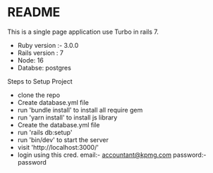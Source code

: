 # README

This is a single page application use Turbo in rails 7.

* Ruby version :- 3.0.0
* Rails version : 7
* Node: 16
* Databse: postgres

Steps to Setup Project

* clone the repo
* Create database.yml file
* run 'bundle install' to install all require gem
* run 'yarn install' to install js library
* Create the database.yml file
* run 'rails db:setup'
* run 'bin/dev' to start the server
* visit 'http://localhost:3000/'
* login using this cred. 
    email:- accountant@kpmg.com
    password:- password